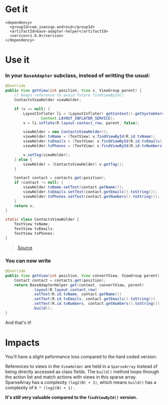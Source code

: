 # Get it

```
<dependency>
  <groupId>com.joanzap.android</groupId>
  <artifactId>base-adapter-helper</artifactId>
  <version>1.0.0</version>
</dependency>
```

# Use it

### In your ```BaseAdapter``` subclass, instead of writting the usual:

```java
@Override
public View getView(int position, View v, ViewGroup parent) {
    // Keeps reference to avoid future findViewById()
    ContactsViewHolder viewHolder;

    if (v == null) {
        LayoutInflater li = (LayoutInflater) getContext().getSystemService(
                Context.LAYOUT_INFLATER_SERVICE);
        v = li.inflate(R.layout.contact_row, parent, false);

        viewHolder = new ContactsViewHolder();
        viewHolder.txName = (TextView) v.findViewById(R.id.tvName);
        viewHolder.txEmails = (TextView) v.findViewById(R.id.tvEmails);
        viewHolder.txPhones = (TextView) v.findViewById(R.id.tvNumbers);

        v.setTag(viewHolder);
    } else {
        viewHolder = (ContactsViewHolder) v.getTag();
    }

    Contact contact = contacts.get(position);
    if (contact != null) {
        viewHolder.txName.setText(contact.getName());
        viewHolder.txEmails.setText(contact.getEmails().toString());
        viewHolder.txPhones.setText(contact.getNumbers().toString());
    }
    return v;
}

static class ContactsViewHolder {
    TextView txName;
    TextView txEmails;
    TextView txPhones;
}
```
> [Source](http://www.jmanzano.es/blog/?p=166)

### You can now write

```java
@Override
public View getView(int position, View convertView, ViewGroup parent) {
    Contact contact = contacts.get(position);
    return BaseAdapterHelper.get(context, convertView, parent)
            .layout(R.layout.contact_row)
            .setText(R.id.tvName, contact.getName())
            .setText(R.id.tvEmails, contact.getEmails().toString())
            .setText(R.id.tvNumbers, contact.getNumbers().toString())
            .build();
}
```

And that's it!

# Impacts

You'll have a slight peformance loss compared to the hard coded version.

References to views in the ```ViewHolder``` are held in a ```SparseArray``` instead of being directly accessed as class fields. The ```build()``` method loops through the action list and match actions with views in this sparse array. SparseArray has a complexity ```(log2(N) + 1)```, which means ```build()``` has a complexity of ```N * (log2(N) + 1)``` .

**It's still very valuable compared to the ```findViewById()``` version.**
